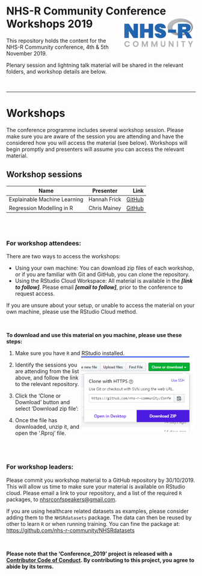 
# NHS-R Community Conference Workshops 2019 <a href='https://nhsrcommunity.com/'><img src='man/figures/logo.png' align="right" height="80" /></a>

This repository holds the content for the NHS-R Community conference,
4th & 5th November 2019.

Plenary session and lightning talk material will be shared in the
relevant folders, and workshop details are below.

<br>

-----

# Workshops

The conference programme includes several workshop session. Please make
sure you are aware of the session you are attending and have the
considered how you will access the material (see below). Workshops will
begin promptly and presenters will assume you can access the relevant
material.

## Workshop sessions

| Name                         |  Presenter   |                                                                           Link |
| ---------------------------- | :----------: | -----------------------------------------------------------------------------: |
| Explainable Machine Learning | Hannah Frick | [GitHub](https://github.com/MangoTheCat/explainable-machine-learning-workshop) |
| Regression Modelling in R    | Chris Mainey |         [GitHub](https://github.com/chrismainey/Regression_Modelling_NHSR2019) |

<br><br>

### For workshop attendees:

There are two ways to access the workshops:

  - Using your own machine: You can download zip files of each workshop,
    or if you are familiar with Git and GitHub, you can clone the
    repository.
  - Using the RStudio Cloud Workspace: All material is available in the
    ***\[link to follow\]***. Please email ***\[email to follow\]***,
    prior to the conference to request access.

If you are unsure about your setup, or unable to access the material on
your own machine, please use the RStudio Cloud method.

<br>

**To download and use this material on you machine, please use these
steps:**

1.  Make sure you have `R` and RStudio installed.
    <img src='man/figures/dwn_clone.png' align="right" height="200" />

2.  Identify the sessions you are attending from the list above, and
    follow the link to the relevant repository.

3.  Click the ‘Clone or Download’ button and select ‘Download zip file’:

4.  Once the file has downloaded, unzip it, and open the ‘.Rproj’ file.

<br><br>

### For workshop leaders:

Please commit you workshop material to a GitHub repository by
30/10/2019. This will allow us time to make sure your material is
available on RStudio cloud. Please email a link to your repository, and
a list of the required `R` packages, to <nhsrconfspeakers@gmail.com>.

If you are using healthcare related datasets as examples, please
consider adding them to the `NHSRdatasets` package. The data can then be
reused by other to learn `R` or when running training. You can fine the
package at: <https://github.com/nhs-r-community/NHSRdatasets>

<br>

**Please note that the ‘Conference\_2019’ project is released with a
[Contributor Code of Conduct](CODE_OF_CONDUCT.md). By contributing to
this project, you agree to abide by its terms.**
